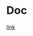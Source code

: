 # Doc

[link](https://towardsdatascience.com/https-medium-com-ekoutanov-introduction-to-event-streaming-with-kafka-and-kafdrop-303d5d0ceeec)
